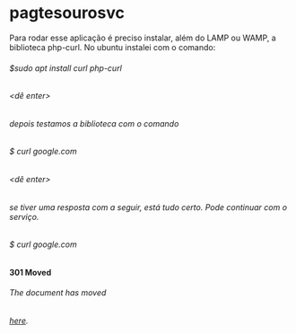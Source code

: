 # pagtesourosvc
Para rodar esse aplicação é preciso instalar, além do LAMP ou WAMP, a biblioteca php-curl.  No ubuntu instalei com o comando:
###### $sudo apt install curl php-curl
###### <dê enter>
###### depois testamos a biblioteca com o comando 
###### $ curl google.com
###### <dê enter>
###### se tiver uma resposta com a seguir, está tudo certo. Pode continuar com o serviço.
###### $ curl google.com
###### <HTML><HEAD><meta http-equiv="content-type" content="text/html;charset=utf-8">
###### <TITLE>301 Moved</TITLE></HEAD><BODY>
###### <H4>301 Moved</H4>
###### The document has moved
###### <A HREF="http://www.google.com/">here</A>.
###### </BODY></HTML>
